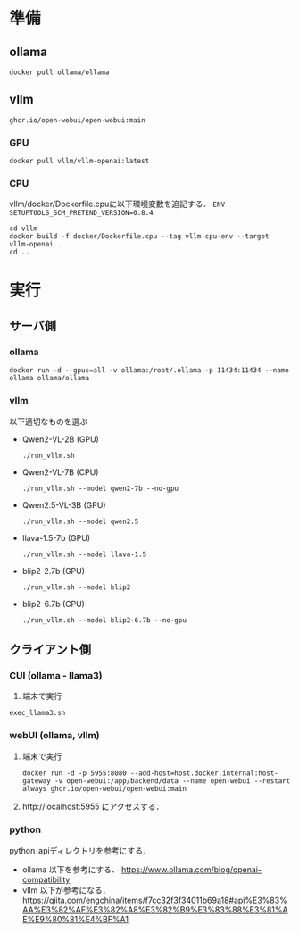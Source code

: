# 準備
## ollama
```
docker pull ollama/ollama
```
## vllm
```
ghcr.io/open-webui/open-webui:main
```
### GPU
```
docker pull vllm/vllm-openai:latest
```
### CPU
vllm/docker/Dockerfile.cpuに以下環境変数を追記する．
```ENV SETUPTOOLS_SCM_PRETEND_VERSION=0.8.4```
```
cd vllm
docker build -f docker/Dockerfile.cpu --tag vllm-cpu-env --target vllm-openai .
cd ..
```

# 実行
## サーバ側
### ollama
```
docker run -d --gpus=all -v ollama:/root/.ollama -p 11434:11434 --name ollama ollama/ollama
```
### vllm
以下適切なものを選ぶ
- Qwen2-VL-2B (GPU)
    ```
    ./run_vllm.sh
    ```
- Qwen2-VL-7B (CPU)
    ```
    ./run_vllm.sh --model qwen2-7b --no-gpu
    ```
- Qwen2.5-VL-3B (GPU)
    ```
    ./run_vllm.sh --model qwen2.5
    ```
- llava-1.5-7b (GPU)
    ```
    ./run_vllm.sh --model llava-1.5
    ```
- blip2-2.7b (GPU)
    ```
    ./run_vllm.sh --model blip2
    ```
- blip2-6.7b (CPU)
    ```
    ./run_vllm.sh --model blip2-6.7b --no-gpu
    ```

## クライアント側
### CUI (ollama - llama3)
1. 端末で実行
```
exec_llama3.sh
```
### webUI (ollama, vllm)
1. 端末で実行
    ```
    docker run -d -p 5955:8080 --add-host=host.docker.internal:host-gateway -v open-webui:/app/backend/data --name open-webui --restart always ghcr.io/open-webui/open-webui:main
    ```
2. http://localhost:5955 にアクセスする．

### python
python_apiディレクトリを参考にする．

- ollama
以下を参考にする．
https://www.ollama.com/blog/openai-compatibility
- vllm
以下が参考になる．
https://qiita.com/engchina/items/f7cc32f3f34011b69a18#api%E3%83%AA%E3%82%AF%E3%82%A8%E3%82%B9%E3%83%88%E3%81%AE%E9%80%81%E4%BF%A1